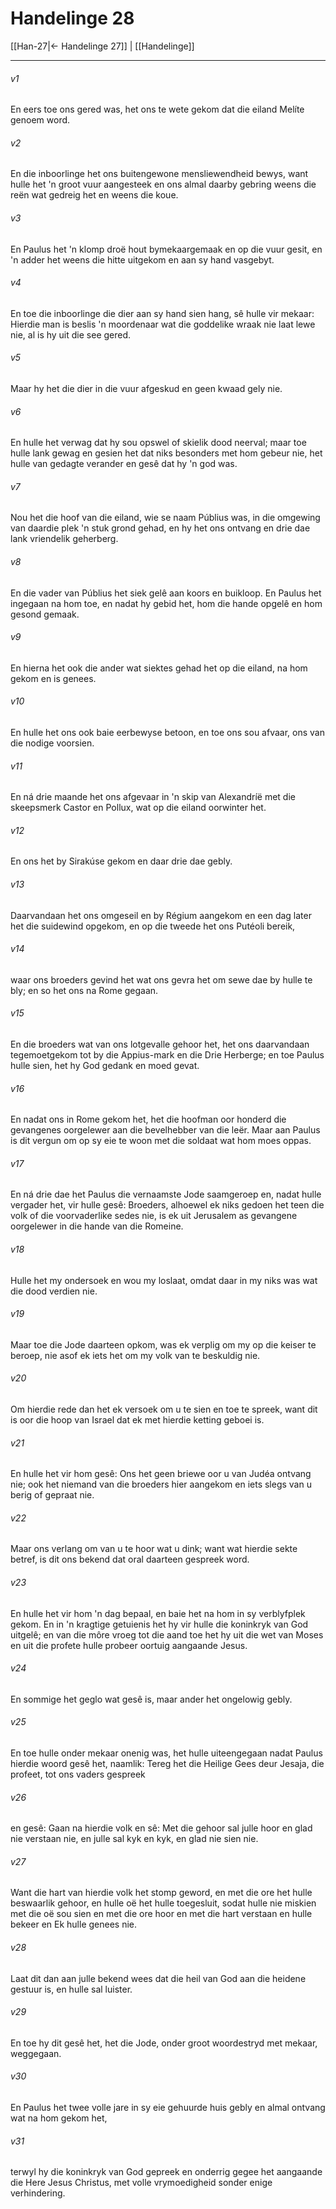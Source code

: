 # Handelinge 28

[[Han-27|← Handelinge 27]] | [[Handelinge]]
***

###### v1
En eers toe ons gered was, het ons te wete gekom dat die eiland Melíte genoem word. 
###### v2
En die inboorlinge het ons buitengewone mensliewendheid bewys, want hulle het 'n groot vuur aangesteek en ons almal daarby gebring weens die reën wat gedreig het en weens die koue. 
###### v3
En Paulus het 'n klomp droë hout bymekaargemaak en op die vuur gesit, en 'n adder het weens die hitte uitgekom en aan sy hand vasgebyt. 
###### v4
En toe die inboorlinge die dier aan sy hand sien hang, sê hulle vir mekaar: Hierdie man is beslis 'n moordenaar wat die goddelike wraak nie laat lewe nie, al is hy uit die see gered. 
###### v5
Maar hy het die dier in die vuur afgeskud en geen kwaad gely nie. 
###### v6
En hulle het verwag dat hy sou opswel of skielik dood neerval; maar toe hulle lank gewag en gesien het dat niks besonders met hom gebeur nie, het hulle van gedagte verander en gesê dat hy 'n god was. 
###### v7
Nou het die hoof van die eiland, wie se naam Públius was, in die omgewing van daardie plek 'n stuk grond gehad, en hy het ons ontvang en drie dae lank vriendelik geherberg. 
###### v8
En die vader van Públius het siek gelê aan koors en buikloop. En Paulus het ingegaan na hom toe, en nadat hy gebid het, hom die hande opgelê en hom gesond gemaak. 
###### v9
En hierna het ook die ander wat siektes gehad het op die eiland, na hom gekom en is genees. 
###### v10
En hulle het ons ook baie eerbewyse betoon, en toe ons sou afvaar, ons van die nodige voorsien. 
###### v11
En ná drie maande het ons afgevaar in 'n skip van Alexandríë met die skeepsmerk Castor en Pollux, wat op die eiland oorwinter het. 
###### v12
En ons het by Sirakúse gekom en daar drie dae gebly. 
###### v13
Daarvandaan het ons omgeseil en by Régium aangekom en een dag later het die suidewind opgekom, en op die tweede het ons Putéoli bereik, 
###### v14
waar ons broeders gevind het wat ons gevra het om sewe dae by hulle te bly; en so het ons na Rome gegaan. 
###### v15
En die broeders wat van ons lotgevalle gehoor het, het ons daarvandaan tegemoetgekom tot by die Appius-mark en die Drie Herberge; en toe Paulus hulle sien, het hy God gedank en moed gevat. 
###### v16
En nadat ons in Rome gekom het, het die hoofman oor honderd die gevangenes oorgelewer aan die bevelhebber van die leër. Maar aan Paulus is dit vergun om op sy eie te woon met die soldaat wat hom moes oppas. 
###### v17
En ná drie dae het Paulus die vernaamste Jode saamgeroep en, nadat hulle vergader het, vir hulle gesê: Broeders, alhoewel ek niks gedoen het teen die volk of die voorvaderlike sedes nie, is ek uit Jerusalem as gevangene oorgelewer in die hande van die Romeine. 
###### v18
Hulle het my ondersoek en wou my loslaat, omdat daar in my niks was wat die dood verdien nie. 
###### v19
Maar toe die Jode daarteen opkom, was ek verplig om my op die keiser te beroep, nie asof ek iets het om my volk van te beskuldig nie. 
###### v20
Om hierdie rede dan het ek versoek om u te sien en toe te spreek, want dit is oor die hoop van Israel dat ek met hierdie ketting geboei is. 
###### v21
En hulle het vir hom gesê: Ons het geen briewe oor u van Judéa ontvang nie; ook het niemand van die broeders hier aangekom en iets slegs van u berig of gepraat nie. 
###### v22
Maar ons verlang om van u te hoor wat u dink; want wat hierdie sekte betref, is dit ons bekend dat oral daarteen gespreek word. 
###### v23
En hulle het vir hom 'n dag bepaal, en baie het na hom in sy verblyfplek gekom. En in 'n kragtige getuienis het hy vir hulle die koninkryk van God uitgelê; en van die môre vroeg tot die aand toe het hy uit die wet van Moses en uit die profete hulle probeer oortuig aangaande Jesus. 
###### v24
En sommige het geglo wat gesê is, maar ander het ongelowig gebly. 
###### v25
En toe hulle onder mekaar onenig was, het hulle uiteengegaan nadat Paulus hierdie woord gesê het, naamlik: Tereg het die Heilige Gees deur Jesaja, die profeet, tot ons vaders gespreek 
###### v26
en gesê: Gaan na hierdie volk en sê: Met die gehoor sal julle hoor en glad nie verstaan nie, en julle sal kyk en kyk, en glad nie sien nie. 
###### v27
Want die hart van hierdie volk het stomp geword, en met die ore het hulle beswaarlik gehoor, en hulle oë het hulle toegesluit, sodat hulle nie miskien met die oë sou sien en met die ore hoor en met die hart verstaan en hulle bekeer en Ek hulle genees nie. 
###### v28
Laat dit dan aan julle bekend wees dat die heil van God aan die heidene gestuur is, en hulle sal luister. 
###### v29
En toe hy dit gesê het, het die Jode, onder groot woordestryd met mekaar, weggegaan. 
###### v30
En Paulus het twee volle jare in sy eie gehuurde huis gebly en almal ontvang wat na hom gekom het, 
###### v31
terwyl hy die koninkryk van God gepreek en onderrig gegee het aangaande die Here Jesus Christus, met volle vrymoedigheid sonder enige verhindering. 
